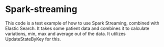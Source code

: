 # Spark-streaming

This code is a test example of how to use Spark Streaming, combined with Elastic Search.
It takes some patient data and combines it to calculate variations, min, max and average out of the data. It utilizes UpdateStateByKey for this.
